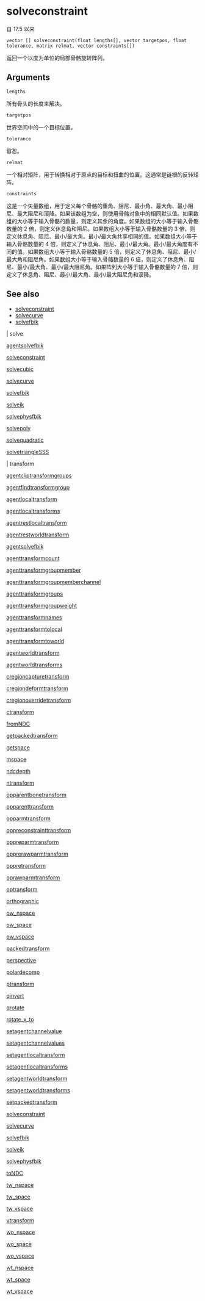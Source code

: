 # solveconstraint

自 17.5 以来

`vector [] solveconstraint(float lengths[], vector targetpos, float tolerance, matrix relmat, vector constraints[])`

返回一个以度为单位的局部骨骼旋转阵列。

## Arguments

`lengths`

所有骨头的长度来解决。

`targetpos`

世界空间中的一个目标位置。

`tolerance`

容忍。

`relmat`

一个相对矩阵，用于转换相对于原点的目标和扭曲的位置。这通常是链根的反转矩阵。

`constraints`

这是一个矢量数组，用于定义每个骨骼的重角、阻尼、最小角、最大角、最小阻尼、最大阻尼和滚降。如果该数组为空，则使用骨骼对象中的相同默认值。如果数组的大小等于输入骨骼的数量，则定义其余的角度。如果数组的大小等于输入骨骼数量的 2 倍，则定义休息角和阻尼。如果数组大小等于输入骨骼数量的 3 倍，则定义休息角、阻尼、最小/最大角。最小/最大角共享相同的值。如果数组大小等于输入骨骼数量的 4 倍，则定义了休息角、阻尼、最小/最大角。最小/最大角度有不同的值。如果数组大小等于输入骨骼数量的 5 倍，则定义了休息角、阻尼、最小/最大角和阻尼角。如果数组大小等于输入骨骼数量的 6 倍，则定义了休息角、阻尼、最小/最大角、最小/最大阻尼角。如果阵列大小等于输入骨骼数量的 7 倍，则定义了休息角、阻尼、最小/最大角、最小/最大阻尼角和滚降。

## See also

- [solveconstraint](solveconstraint.html)
- [solvecurve](solvecurve.html)
- [solvefbik](solvefbik.html)

|
solve

[agentsolvefbik](agentsolvefbik.html)

[solveconstraint](solveconstraint.html)

[solvecubic](solvecubic.html)

[solvecurve](solvecurve.html)

[solvefbik](solvefbik.html)

[solveik](solveik.html)

[solvephysfbik](solvephysfbik.html)

[solvepoly](solvepoly.html)

[solvequadratic](solvequadratic.html)

[solvetriangleSSS](solvetriangleSSS.html)

|
transform

[agentcliptransformgroups](agentcliptransformgroups.html)

[agentfindtransformgroup](agentfindtransformgroup.html)

[agentlocaltransform](agentlocaltransform.html)

[agentlocaltransforms](agentlocaltransforms.html)

[agentrestlocaltransform](agentrestlocaltransform.html)

[agentrestworldtransform](agentrestworldtransform.html)

[agentsolvefbik](agentsolvefbik.html)

[agenttransformcount](agenttransformcount.html)

[agenttransformgroupmember](agenttransformgroupmember.html)

[agenttransformgroupmemberchannel](agenttransformgroupmemberchannel.html)

[agenttransformgroups](agenttransformgroups.html)

[agenttransformgroupweight](agenttransformgroupweight.html)

[agenttransformnames](agenttransformnames.html)

[agenttransformtolocal](agenttransformtolocal.html)

[agenttransformtoworld](agenttransformtoworld.html)

[agentworldtransform](agentworldtransform.html)

[agentworldtransforms](agentworldtransforms.html)

[cregioncapturetransform](cregioncapturetransform.html)

[cregiondeformtransform](cregiondeformtransform.html)

[cregionoverridetransform](cregionoverridetransform.html)

[ctransform](ctransform.html)

[fromNDC](fromNDC.html)

[getpackedtransform](getpackedtransform.html)

[getspace](getspace.html)

[mspace](mspace.html)

[ndcdepth](ndcdepth.html)

[ntransform](ntransform.html)

[opparentbonetransform](opparentbonetransform.html)

[opparenttransform](opparenttransform.html)

[opparmtransform](opparmtransform.html)

[oppreconstrainttransform](oppreconstrainttransform.html)

[oppreparmtransform](oppreparmtransform.html)

[opprerawparmtransform](opprerawparmtransform.html)

[oppretransform](oppretransform.html)

[oprawparmtransform](oprawparmtransform.html)

[optransform](optransform.html)

[orthographic](orthographic.html)

[ow_nspace](ow_nspace.html)

[ow_space](ow_space.html)

[ow_vspace](ow_vspace.html)

[packedtransform](packedtransform.html)

[perspective](perspective.html)

[polardecomp](polardecomp.html)

[ptransform](ptransform.html)

[qinvert](qinvert.html)

[qrotate](qrotate.html)

[rotate_x_to](rotate_x_to.html)

[setagentchannelvalue](setagentchannelvalue.html)

[setagentchannelvalues](setagentchannelvalues.html)

[setagentlocaltransform](setagentlocaltransform.html)

[setagentlocaltransforms](setagentlocaltransforms.html)

[setagentworldtransform](setagentworldtransform.html)

[setagentworldtransforms](setagentworldtransforms.html)

[setpackedtransform](setpackedtransform.html)

[solveconstraint](solveconstraint.html)

[solvecurve](solvecurve.html)

[solvefbik](solvefbik.html)

[solveik](solveik.html)

[solvephysfbik](solvephysfbik.html)

[toNDC](toNDC.html)

[tw_nspace](tw_nspace.html)

[tw_space](tw_space.html)

[tw_vspace](tw_vspace.html)

[vtransform](vtransform.html)

[wo_nspace](wo_nspace.html)

[wo_space](wo_space.html)

[wo_vspace](wo_vspace.html)

[wt_nspace](wt_nspace.html)

[wt_space](wt_space.html)

[wt_vspace](wt_vspace.html)
